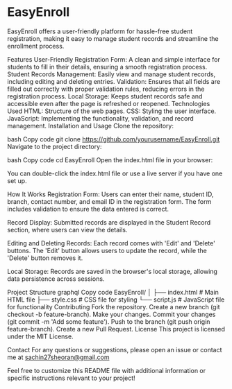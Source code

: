 # EasyEnroll
EasyEnroll offers a user-friendly platform for hassle-free student registration, making it easy to manage student records and streamline the enrollment process.

Features
User-Friendly Registration Form: A clean and simple interface for students to fill in their details, ensuring a smooth registration process.
Student Records Management: Easily view and manage student records, including editing and deleting entries.
Validation: Ensures that all fields are filled out correctly with proper validation rules, reducing errors in the registration process.
Local Storage: Keeps student records safe and accessible even after the page is refreshed or reopened.
Technologies Used
HTML: Structure of the web pages.
CSS: Styling the user interface.
JavaScript: Implementing the functionality, validation, and record management.
Installation and Usage
Clone the repository:

bash
Copy code
git clone https://github.com/yourusername/EasyEnroll.git
Navigate to the project directory:

bash
Copy code
cd EasyEnroll
Open the index.html file in your browser:

You can double-click the index.html file or use a live server if you have one set up.

How It Works
Registration Form: Users can enter their name, student ID, branch, contact number, and email ID in the registration form. The form includes validation to ensure the data entered is correct.

Record Display: Submitted records are displayed in the Student Record section, where users can view the details.

Editing and Deleting Records: Each record comes with 'Edit' and 'Delete' buttons. The 'Edit' button allows users to update the record, while the 'Delete' button removes it.

Local Storage: Records are saved in the browser's local storage, allowing data persistence across sessions.

Project Structure
graphql
Copy code
EasyEnroll/
│
├── index.html     # Main HTML file
├── style.css      # CSS file for styling
└── script.js      # JavaScript file for functionality
Contributing
Fork the repository.
Create a new branch (git checkout -b feature-branch).
Make your changes.
Commit your changes (git commit -m 'Add some feature').
Push to the branch (git push origin feature-branch).
Create a new Pull Request.
License
This project is licensed under the MIT License.

Contact
For any questions or suggestions, please open an issue or contact me at sachin27sheoran@gmail.com

Feel free to customize this README file with additional information or specific instructions relevant to your project!









